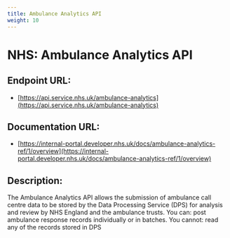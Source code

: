 ```yaml
---
title: Ambulance Analytics API
weight: 10
---
```


# NHS: Ambulance Analytics API

## Endpoint URL:
 - [https://api.service.nhs.uk/ambulance-analytics](https://api.service.nhs.uk/ambulance-analytics)

## Documentation URL:
 - [https://internal-portal.developer.nhs.uk/docs/ambulance-analytics-ref/1/overview](https://internal-portal.developer.nhs.uk/docs/ambulance-analytics-ref/1/overview)

## Description:
The Ambulance Analytics API allows the submission of ambulance call centre data to be stored by the Data Processing Service (DPS) for analysis and review by NHS England and the ambulance trusts. You can: post ambulance response records individually or in batches. You cannot: read any of the records stored in DPS

